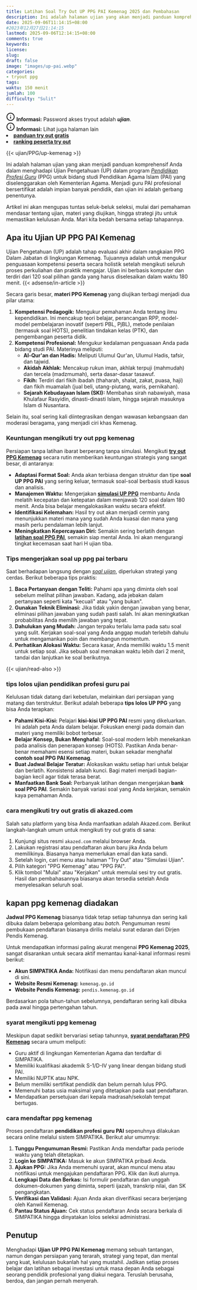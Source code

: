 ```yaml
---
title: Latihan Soal Try Out UP PPG PAI Kemenag 2025 dan Pembahasan
description: Ini adalah halaman ujian yang akan menjadi panduan komprehensif Anda dalam menghadapi Ujian Pengetahuan (UP) dalam program Pendidikan Profesi Guru (PPG) untuk bidang studi Pendidikan Agama Islam (PAI) yang diselenggarakan oleh Kementerian Agama.
date: 2025-09-06T11:14:15+08:00 
#2023年12月27日21:14:15
lastmod: 2025-09-06T12:14:15+08:00 
comments: true
keywords: 
license: 
slug: 
draft: false
image: "images/up-pai.webp"
categories:
- tryout ppg
tags:
waktu: 150 menit
jumlah: 100
difficulty: "Sulit"
---
```



<div class="alert alert-info">
  <svg xmlns="http://www.w3.org/2000/svg" width="24" height="24" viewBox="0 0 24 24" fill="none" stroke="currentColor" stroke-width="2" stroke-linecap="round" stroke-linejoin="round" class="feather feather-info"><circle cx="12" cy="12" r="10"></circle><line x1="12" y1="16" x2="12" y2="12"></line>    <line x1="12" y1="8" x2="12.01" y2="8"></line>  </svg>
  <span><strong>Informasi:</strong> Password akses tryout adalah <b><i>ujian</b></i>.</span>
</div>
<div class="alert alert-info">
  <svg xmlns="http://www.w3.org/2000/svg" width="24" height="24" viewBox="0 0 24 24" fill="none" stroke="currentColor" stroke-width="2" stroke-linecap="round" stroke-linejoin="round" class="feather feather-info"><circle cx="12" cy="12" r="10"></circle><line x1="12" y1="16" x2="12" y2="12"></line>    <line x1="12" y1="8" x2="12.01" y2="8"></line>  </svg>
  <span><strong>Informasi:</strong> Lihat juga halaman lain<b> <li><a href="/ujian/cara-ikut-tryout-online-gratis">panduan try out gratis</a></li></b> <b><li><a href="/ujian/ranking-peserta-tryout">ranking peserta try out</a></li></b></span>
</div>



{{< ujian/PPG/up-kemenag >}}

Ini adalah halaman ujian yang akan menjadi panduan komprehensif Anda dalam menghadapi Ujian Pengetahuan (UP) dalam program *[Pendidikan Profesi Guru](/mengenal-apa-itu-ppg-guru/)* (PPG) untuk bidang studi Pendidikan Agama Islam (PAI) yang diselenggarakan oleh Kementerian Agama. Menjadi guru PAI profesional bersertifikat adalah impian banyak pendidik, dan ujian ini adalah gerbang penentunya.

Artikel ini akan mengupas tuntas seluk-beluk seleksi, mulai dari pemahaman mendasar tentang ujian, materi yang diujikan, hingga strategi jitu untuk memastikan kelulusan Anda. Mari kita bedah bersama setiap tahapannya.

## Apa itu Ujian UP PPG PAI Kemenag

Ujian Pengetahuan (UP) adalah tahap evaluasi akhir dalam rangkaian PPG Dalam Jabatan di lingkungan Kemenag. Tujuannya adalah untuk mengukur penguasaan kompetensi peserta secara holistik setelah mengikuti seluruh proses perkuliahan dan praktik mengajar. Ujian ini berbasis komputer dan terdiri dari 120 soal pilihan ganda yang harus diselesaikan dalam waktu 180 menit.
{{< adsense/in-article >}}

Secara garis besar, **materi PPG Kemenag** yang diujikan terbagi menjadi dua pilar utama:

1.  **Kompetensi Pedagogik:** Mengukur pemahaman Anda tentang ilmu kependidikan. Ini mencakup teori belajar, perancangan RPP, model-model pembelajaran inovatif (seperti PBL, PjBL), metode penilaian (termasuk soal HOTS), penelitian tindakan kelas (PTK), dan pengembangan peserta didik.
2.  **Kompetensi Profesional:** Mengukur kedalaman penguasaan Anda pada bidang studi PAI. Materinya meliputi:
    * **Al-Qur'an dan Hadis:** Meliputi Ulumul Qur'an, Ulumul Hadis, tafsir, dan tajwid.
    * **Akidah Akhlak:** Mencakup rukun iman, akhlak terpuji (mahmudah) dan tercela (madzmumah), serta dasar-dasar tasawuf.
    * **Fikih:** Terdiri dari fikih ibadah (thaharah, shalat, zakat, puasa, haji) dan fikih muamalah (jual beli, utang-piutang, waris, pernikahan).
    * **Sejarah Kebudayaan Islam (SKI):** Membahas sirah nabawiyah, masa Khulafaur Rasyidin, dinasti-dinasti Islam, hingga sejarah masuknya Islam di Nusantara.

Selain itu, soal sering kali diintegrasikan dengan wawasan kebangsaan dan moderasi beragama, yang menjadi ciri khas Kemenag.

### Keuntungan mengikuti try out ppg kemenag

Persiapan tanpa latihan ibarat berperang tanpa simulasi. Mengikuti **[try out PPG Kemenag](/ujian/ppg/try-out-ppg-pai/)** secara rutin memberikan keuntungan strategis yang sangat besar, di antaranya:

* **Adaptasi Format Soal:** Anda akan terbiasa dengan struktur dan tipe **soal UP PPG PAI** yang sering keluar, termasuk soal-soal berbasis studi kasus dan analisis.
* **Manajemen Waktu:** Mengerjakan **[simulasi UP PPG](/categories/tryout-ppg/)** membantu Anda melatih kecepatan dan ketepatan dalam menjawab 120 soal dalam 180 menit. Anda bisa belajar mengalokasikan waktu secara efektif.
* **Identifikasi Kelemahan:** Hasil try out akan menjadi cermin yang menunjukkan materi mana yang sudah Anda kuasai dan mana yang masih perlu pendalaman lebih lanjut.
* **Meningkatkan Kepercayaan Diri:** Semakin sering berlatih dengan **[latihan soal PPG PAI](/ujian/ppg/soal-try-out-up-ppg-pai-kemenag/)**, semakin siap mental Anda. Ini akan mengurangi tingkat kecemasan saat hari H ujian tiba.

### Tips mengerjakan soal up ppg pai terbaru

Saat berhadapan langsung dengan *[soal ujian](/ujian/)*, diperlukan strategi yang cerdas. Berikut beberapa tips praktis:

1.  **Baca Pertanyaan dengan Teliti:** Pahami apa yang diminta oleh soal sebelum melihat pilihan jawaban. Kadang, ada jebakan dalam pertanyaan seperti kata "kecuali" atau "yang bukan".
2.  **Gunakan Teknik Eliminasi:** Jika tidak yakin dengan jawaban yang benar, eliminasi pilihan jawaban yang sudah pasti salah. Ini akan meningkatkan probabilitas Anda memilih jawaban yang tepat.
3.  **Dahulukan yang Mudah:** Jangan terpaku terlalu lama pada satu soal yang sulit. Kerjakan soal-soal yang Anda anggap mudah terlebih dahulu untuk mengamankan poin dan membangun momentum.
4.  **Perhatikan Alokasi Waktu:** Secara kasar, Anda memiliki waktu 1.5 menit untuk setiap soal. Jika sebuah soal memakan waktu lebih dari 2 menit, tandai dan lanjutkan ke soal berikutnya.

{{< ujian/read-also >}}


### tips lolos ujian pendidikan profesi guru pai

Kelulusan tidak datang dari kebetulan, melainkan dari persiapan yang matang dan terstruktur. Berikut adalah beberapa **tips lolos UP PPG** yang bisa Anda terapkan:

* **Pahami Kisi-Kisi:** Pelajari **kisi-kisi UP PPG PAI** resmi yang dikeluarkan. Ini adalah peta Anda dalam belajar. Fokuskan energi pada domain dan materi yang memiliki bobot terbesar.
* **Belajar Konsep, Bukan Menghafal:** Soal-soal modern lebih menekankan pada analisis dan penerapan konsep (HOTS). Pastikan Anda benar-benar memahami esensi setiap materi, bukan sekadar menghafal **contoh soal PPG PAI Kemenag**.
* **Buat Jadwal Belajar Teratur:** Alokasikan waktu setiap hari untuk belajar dan berlatih. Konsistensi adalah kunci. Bagi materi menjadi bagian-bagian kecil agar tidak terasa berat.
* **Manfaatkan Bank Soal:** Perbanyak latihan dengan mengerjakan **bank soal PPG PAI**. Semakin banyak variasi soal yang Anda kerjakan, semakin kaya pemahaman Anda.

### cara mengikuti try out gratis di akazed.com

Salah satu platform yang bisa Anda manfaatkan adalah Akazed.com. Berikut langkah-langkah umum untuk mengikuti try out gratis di sana:

1.  Kunjungi situs resmi `akazed.com` melalui browser Anda.
2.  Lakukan registrasi atau pendaftaran akun baru jika Anda belum memilikinya. Biasanya hanya memerlukan email dan kata sandi.
3.  Setelah login, cari menu atau halaman "Try Out" atau "Simulasi Ujian".
4.  Pilih kategori "PPG Kemenag" atau "PPG PAI".
5.  Klik tombol "Mulai" atau "Kerjakan" untuk memulai sesi try out gratis. Hasil dan pembahasannya biasanya akan tersedia setelah Anda menyelesaikan seluruh soal.

## kapan ppg kemenag diadakan

**Jadwal PPG Kemenag** biasanya tidak tetap setiap tahunnya dan sering kali dibuka dalam beberapa gelombang atau *batch*. Pengumuman resmi pembukaan pendaftaran biasanya dirilis melalui surat edaran dari Dirjen Pendis Kemenag.

Untuk mendapatkan informasi paling akurat mengenai **PPG Kemenag 2025**, sangat disarankan untuk secara aktif memantau kanal-kanal informasi resmi berikut:

* **Akun SIMPATIKA Anda:** Notifikasi dan menu pendaftaran akan muncul di sini.
* **Website Resmi Kemenag:** `kemenag.go.id`
* **Website Pendis Kemenag:** `pendis.kemenag.go.id`

Berdasarkan pola tahun-tahun sebelumnya, pendaftaran sering kali dibuka pada awal hingga pertengahan tahun.

### syarat mengikuti ppg kemenag

Meskipun dapat sedikit bervariasi setiap tahunnya, **[syarat pendaftaran PPG Kemenag](/cara-daftar-ppg-prajab-2025/)** secara umum meliputi:

* Guru aktif di lingkungan Kementerian Agama dan terdaftar di SIMPATIKA.
* Memiliki kualifikasi akademik S-1/D-IV yang linear dengan bidang studi PAI.
* Memiliki NUPTK atau NPK.
* Belum memiliki sertifikat pendidik dan belum pernah lulus PPG.
* Memenuhi batas usia maksimal yang ditetapkan pada saat pendaftaran.
* Mendapatkan persetujuan dari kepala madrasah/sekolah tempat bertugas.

### cara mendaftar ppg kemenag

Proses pendaftaran **pendidikan profesi guru PAI** sepenuhnya dilakukan secara online melalui sistem SIMPATIKA. Berikut alur umumnya:

1.  **Tunggu Pengumuman Resmi:** Pastikan Anda mendaftar pada periode waktu yang telah ditetapkan.
2.  **Login ke SIMPATIKA:** Masuk ke akun SIMPATIKA pribadi Anda.
3.  **Ajukan PPG:** Jika Anda memenuhi syarat, akan muncul menu atau notifikasi untuk mengajukan pendaftaran PPG. Klik dan ikuti alurnya.
4.  **Lengkapi Data dan Berkas:** Isi formulir pendaftaran dan unggah dokumen-dokumen yang diminta, seperti ijazah, transkrip nilai, dan SK pengangkatan.
5.  **Verifikasi dan Validasi:** Ajuan Anda akan diverifikasi secara berjenjang oleh Kanwil Kemenag.
6.  **Pantau Status Ajuan:** Cek status pendaftaran Anda secara berkala di SIMPATIKA hingga dinyatakan lolos seleksi administrasi.

## Penutup

Menghadapi **Ujian UP PPG PAI Kemenag** memang sebuah tantangan, namun dengan persiapan yang terarah, strategi yang tepat, dan mental yang kuat, kelulusan bukanlah hal yang mustahil. Jadikan setiap proses belajar dan latihan sebagai investasi untuk masa depan Anda sebagai seorang pendidik profesional yang diakui negara. Teruslah berusaha, berdoa, dan jangan pernah menyerah.